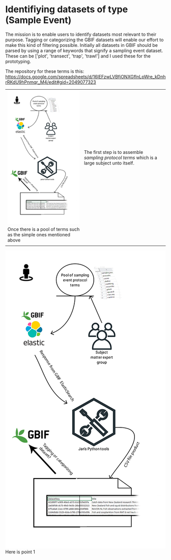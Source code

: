 # Identifiying datasets of type (Sample Event)

The mission is to enable users to identify datasets most relevant to their purpose. Tagging or categorizing the GBIF datasets will enable our effort to make this kind of filtering possible.
Initially all datasets in GBIF should be parsed by using a range of keywords that signify a sampling event dataset.
These can be ['plot', 'transect', 'trap', 'trawl'] and I used these for the prototyping.

The repository for these terms is this:
https://docs.google.com/spreadsheets/d/16lEFzwLVBfjONXGflnLpWre_kDnhrRKdU9hPnmqr_M4/edit#gid=2049077323

|               |                    |
| ------------- |:------------------|
|![alt text](https://github.com/gbif/data-products/blob/master/sample_event_candidates/SampEvent_drawexpress.png)      | The first step is to assemble *sampling protocol terms* which is a large subject unto itself.
Once there is a pool of terms such as the simple ones mentioned above|
|               |                     |


![alt text](https://github.com/gbif/data-products/blob/master/sample_event_candidates/SampEvent_drawexpress.png) Here is point 1
